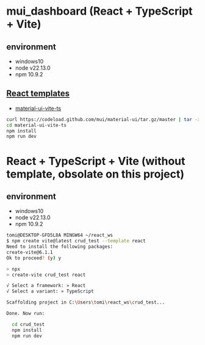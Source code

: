 # mui_dashboard (React + TypeScript + Vite)

## environment

- windows10
- node v22.13.0
- npm  10.9.2

## [React templates](https://mui.com/material-ui/getting-started/templates/)

- [material-ui-vite-ts](https://github.com/mui/material-ui/tree/master/examples/material-ui-vite-ts)

```bash
curl https://codeload.github.com/mui/material-ui/tar.gz/master | tar -xz --strip=2 material-ui-master/examples/material-ui-vite-ts
cd material-ui-vite-ts
npm install
npm run dev
```



# React + TypeScript + Vite (without template, obsolate on this project)

## environment

- windows10
- node v22.13.0
- npm  10.9.2
  
```bash
tomi@DESKTOP-GFD5L8A MINGW64 ~/react_ws
$ npm create vite@latest crud_test --template react
Need to install the following packages:
create-vite@6.1.1
Ok to proceed? (y) y

> npx
> create-vite crud_test react

√ Select a framework: » React
√ Select a variant: » TypeScript

Scaffolding project in C:\Users\tomi\react_ws\crud_test...

Done. Now run:

  cd crud_test
  npm install
  npm run dev
```
